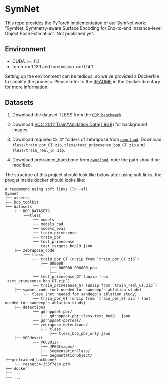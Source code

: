 # SymNet
This repo provides the PyTorch implementation of our SymNet work:
”SymNet: Symmetry-aware Surface Encoding for End-to-end Instance-level Object Pose Estimation”. Not published yet.

## Environment
- CUDA >= 11.1
- torch >= 1.13.1 and torchvision >= 0.14.1

Setting up the environment can be tedious, so we've provided a Dockerfile to simplify the process. Please refer to the [README](./docker/README.md) in the Docker directory for more information.

## Datasets
1. Download the dataset TLESS from the [`BOP benchmark`](https://bop.felk.cvut.cz/datasets/). 

2. Download [VOC 2012 Train/Validation Data(1.9GB)](https://pjreddie.com/projects/pascal-voc-dataset-mirror/) for background images.

3. Download required `XX_GT` folders of zebrapose from [`owncloud`](https://cloud.dfki.de/owncloud/index.php/s/zT7z7c3e666mJTW).
Download `tless/train_pbr_GT.zip`, `tless/test_primesense_bop_GT.zip` and `tless/train_real_GT.zip`.

4. Download pretrained_backbone from [`owncloud`](https://cloud.dfki.de/owncloud/index.php/s/zT7z7c3e666mJTW), note the path should be modified.

The structure of this project should look like below after using soft links, the procjet inside docker should looks like:
```
# recommend using soft links (ln -sf)
Symnet
├── asserts
├── bop_toolkit
├── datasets
    ├── BOP_DATASETS
        ├──tless
            ├── models
            ├── models_cad
            ├── models_eval
            ├── train_primesense
            ├── train_pbr
            ├── test_primesense
            ├── test_targets_bop19.json
    ├── zebrapose_code
        ├── tless
            ├── train_pbr_GT (unzip from `train_pbr_GT.zip`)
                ├── 000000
                    ├── 000000_000000.png
                    ├── ...
            ├── test_primesense_GT (unzip from `test_primesense_bop_GT.zip`)
            ├── train_primesense_GT (unzip from `train_real_GT.zip`)
    ├── symnet_code (not needed for sandeep's ablation study)
        ├── tless (not needed for sandeep's ablation study)
            ├── train_pbr_GT (unzip from `train_pbr_GT.zip`) (not needed for sandeep's ablation study)
    ├── detections
            ├── gdrnppdet-pbr/
                ├── gdrnppdet-pbr_tless-test_bed8...json
            ├── gdrnppdet-pbrreal/
            ├── zebrapose_detections/
                ├── tless
                    ├── tless_bop_pbr_only.json
    ├── VOCdevkit
            ├── VOC2012/
                ├── JPEGImages/
                ├── SegmentationClass/
                ├── SegmentationObject/
├──pretrained_backbone/
    └── resnet34-333f7ec4.pth
├── docker
├── ...
└── ...
```


<!-- 

## Training symnet
`python core/symn/run_train.py <config_path> <gpu_ids> <obj_id>(other args)`

Example:

Train in one gpu：
```
python core/symn/run_train.py --config-file configs/symn/tless/symn_tless_config.py --obj_id 4
```
Train in mulit-gpu：
```
python core/symn/run_train.py --config-file configs/symn/tless/symn_tless_config.py --gpus 0 1 2 3 4 5 --obj_id 4
CUDA_VISIBLE_DEVICES=0,1,2,3,4,5,6,7 python core/symn/run_train.py --config-file configs/symn/ycbv/symn_ycbv_config_bit10_pbr.py --gpus 0 1 2 3 4 5 6 7 --obj_id 1

```
Train in debug mode (smaller batch size set in code):
```
python core/symn/run_train.py --config-file configs/symn/tless/symn_tless_config.py --obj_id 4 --debug True
```

## Evaluation
`python core/symn/run_evaluate.py <eval_folder> --debug (other args)`

Example:
```
python core/symn/run_evaluate.py --eval_folder output/SymNet_tless_obj4_20221225_171440 --debug
```
## Docker

### 1.get docker image 

option1: (easiest) download docker images from [docker](docker.com).
```
docker pull lyltc1/env:cuda116-torch112-detectron2-bop-0.0.6
```
option2: (no tested) build image locally.
```
cd docker
docker build -t lyltc1/env:cuda116-torch112-detectron2-bop-0.0.6 .
```
### 2.run docker
In local mechine, prepare a folder ```dataset``` which contains all the data needed, include ```pbr``` which contains datasets like ```tless```,```ycbv``` from BOP, ```pretrained_backone```, ```binary_code```, ```VOCdevkit```. These folders need to be set soft links inside docker.
```
docker run -it --runtime=nvidia -e NVIDIA_DRIVER_CAPABILITIES=all --gpus all -p 8025:22 --shm-size 12G --device=/dev/dri --group-add video --volume=/tmp/.X11-unix:/tmp/.X11-unix --env="DISPLAY=$DISPLAY" --env="QT_X11_NO_MITSHM=1" --name symnet1 -v /home/lyl/dataset/:/home/dataset:ro -v /home/lyl/git/SymNet/:/home/Symnet:rw symnet:1.0.0 /bin/bash
```
Note:The docker doesn't contain the code of Symnet, I use -v, you can also use git clone to download the code to docker:/home/Symnet.

If you have container stopped, run
```
docker exec -it CONTAINER_ID /bin/bash
```

Inside the container, check the volumes.
```
root@f6093b96bdc3:/home# ls /home
Symnet  dataset
root@f6093b96bdc3:/home# ls /home/Symnet
LICENSE  README.md  assets  configs  core  deprecated  docker  lib  ref  requirements.txt  scripts  tools
root@f6093b96bdc3:/home# ls /home/dataset
VOCdevkit  pbr  pretrained_backbone  symnet
root@f6093b96bdc3:/home# ls /home/dataset/symnet
binary_code  models_GT_color
```
### 3. soft link
```
mkdir output
mkdir /home/Symnet/datasets
mkdir /home/Symnet/datasets/BOP_DATASETS
ln -s /home/dataset/pbr/ycbv/ /home/Symnet/datasets/BOP_DATASETS/
ln -s /home/dataset/pbr/tless/ /home/Symnet/datasets/BOP_DATASETS/
ln -s /home/dataset/symnet/binary_code/ /home/Symnet/datasets/.
ln -s /home/dataset/symnet/models_GT_color/ /home/Symnet/datasets/.
ln -s /home/dataset/symnet/detections/ /home/Symnet/datasets/.
ln -s /home/dataset/VOCdevkit/ /home/Symnet/datasets/.
ln -s /home/dataset/pretrained_backbone/ /home/Symnet/
mkdir pretrained_backbone
ln -s /home/dataset/pretrained_backbone/resnet/resnet34-333f7ec4.pth /home/Symnet/pretrained_backbone/
```

### 4. modify ```MetaInfo.py```
all path of datasets is defined in core/symn/MetaInfo.py, check it or change it.
```
# untrack the file if modified locally
git update-index --assume-unchanged "core/symn/MetaInfo.py"
``` -->
